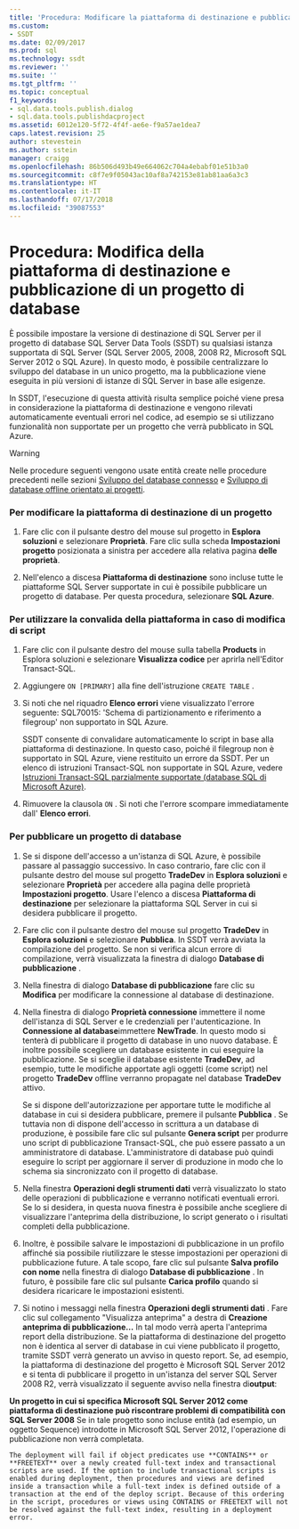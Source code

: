 ```yaml
---
title: 'Procedura: Modificare la piattaforma di destinazione e pubblicare un progetto di database | Microsoft Docs'
ms.custom:
- SSDT
ms.date: 02/09/2017
ms.prod: sql
ms.technology: ssdt
ms.reviewer: ''
ms.suite: ''
ms.tgt_pltfrm: ''
ms.topic: conceptual
f1_keywords:
- sql.data.tools.publish.dialog
- sql.data.tools.publishdacproject
ms.assetid: 6012e120-5f72-4f4f-ae6e-f9a57ae1dea7
caps.latest.revision: 25
author: stevestein
ms.author: sstein
manager: craigg
ms.openlocfilehash: 86b506d493b49e664062c704a4ebabf01e51b3a0
ms.sourcegitcommit: c8f7e9f05043ac10af8a742153e81ab81aa6a3c3
ms.translationtype: HT
ms.contentlocale: it-IT
ms.lasthandoff: 07/17/2018
ms.locfileid: "39087553"
---
```

# <a name="how-to-change-target-platform-and-publish-a-database-project"></a>Procedura: Modifica della piattaforma di destinazione e pubblicazione di un progetto di database
È possibile impostare la versione di destinazione di SQL Server per il progetto di database SQL Server Data Tools (SSDT) su qualsiasi istanza supportata di SQL Server (SQL Server 2005, 2008, 2008 R2, Microsoft SQL Server 2012 o SQL Azure). In questo modo, è possibile centralizzare lo sviluppo del database in un unico progetto, ma la pubblicazione viene eseguita in più versioni di istanze di SQL Server in base alle esigenze.  
  
In SSDT, l'esecuzione di questa attività risulta semplice poiché viene presa in considerazione la piattaforma di destinazione e vengono rilevati automaticamente eventuali errori nel codice, ad esempio se si utilizzano funzionalità non supportate per un progetto che verrà pubblicato in SQL Azure.  
  
> [!WARNING]  
> Nelle procedure seguenti vengono usate entità create nelle procedure precedenti nelle sezioni [Sviluppo del database connesso](../ssdt/connected-database-development.md) e [Sviluppo di database offline orientato ai progetti](../ssdt/project-oriented-offline-database-development.md).  
  
### <a name="to-change-a-projects-target-platform"></a>Per modificare la piattaforma di destinazione di un progetto  
  
1.  Fare clic con il pulsante destro del mouse sul progetto in **Esplora soluzioni** e selezionare **Proprietà**. Fare clic sulla scheda **Impostazioni progetto** posizionata a sinistra per accedere alla relativa pagina **delle proprietà**.  
  
2.  Nell'elenco a discesa **Piattaforma di destinazione** sono incluse tutte le piattaforme SQL Server supportate in cui è possibile pubblicare un progetto di database. Per questa procedura, selezionare **SQL Azure**.  
  
### <a name="to-use-platform-validation-when-editing-scripts"></a>Per utilizzare la convalida della piattaforma in caso di modifica di script  
  
1.  Fare clic con il pulsante destro del mouse sulla tabella **Products** in Esplora soluzioni e selezionare **Visualizza codice** per aprirla nell'Editor Transact\-SQL.  
  
2.  Aggiungere `ON [PRIMARY]` alla fine dell'istruzione `CREATE TABLE` .  
  
3.  Si noti che nel riquadro **Elenco errori** viene visualizzato l'errore seguente: SQL70015: 'Schema di partizionamento e riferimento a filegroup' non supportato in SQL Azure.  
  
    SSDT consente di convalidare automaticamente lo script in base alla piattaforma di destinazione. In questo caso, poiché il filegroup non è supportato in SQL Azure, viene restituito un errore da SSDT. Per un elenco di istruzioni Transact\-SQL non supportate in SQL Azure, vedere [Istruzioni Transact-SQL parzialmente supportate (database SQL di Microsoft Azure)](http://msdn.microsoft.com/en-us/library/ee336267.aspx).  
  
4.  Rimuovere la clausola `ON` . Si noti che l'errore scompare immediatamente dall' **Elenco errori**.  
  
### <a name="to-publish-a-database-project"></a>Per pubblicare un progetto di database  
  
1.  Se si dispone dell'accesso a un'istanza di SQL Azure, è possibile passare al passaggio successivo. In caso contrario, fare clic con il pulsante destro del mouse sul progetto **TradeDev** in **Esplora soluzioni** e selezionare **Proprietà** per accedere alla pagina delle proprietà **Impostazioni progetto**. Usare l'elenco a discesa **Piattaforma di destinazione** per selezionare la piattaforma SQL Server in cui si desidera pubblicare il progetto.  
  
2.  Fare clic con il pulsante destro del mouse sul progetto **TradeDev** in **Esplora soluzioni** e selezionare **Pubblica**. In SSDT verrà avviata la compilazione del progetto. Se non si verifica alcun errore di compilazione, verrà visualizzata la finestra di dialogo **Database di pubblicazione** .  
  
3.  Nella finestra di dialogo **Database di pubblicazione** fare clic su **Modifica** per modificare la connessione al database di destinazione.  
  
4.  Nella finestra di dialogo **Proprietà connessione** immettere il nome dell'istanza di SQL Server e le credenziali per l'autenticazione. In **Connessione al database**immettere **NewTrade**. In questo modo si tenterà di pubblicare il progetto di database in uno nuovo database. È inoltre possibile scegliere un database esistente in cui eseguire la pubblicazione. Se si sceglie il database esistente **TradeDev**, ad esempio, tutte le modifiche apportate agli oggetti (come script) nel progetto **TradeDev** offline verranno propagate nel database **TradeDev** attivo.  
  
    Se si dispone dell'autorizzazione per apportare tutte le modifiche al database in cui si desidera pubblicare, premere il pulsante **Pubblica** . Se tuttavia non di dispone dell'accesso in scrittura a un database di produzione, è possibile fare clic sul pulsante **Genera script** per produrre uno script di pubblicazione Transact\-SQL, che può essere passato a un amministratore di database. L'amministratore di database può quindi eseguire lo script per aggiornare il server di produzione in modo che lo schema sia sincronizzato con il progetto di database.  
  
5.  Nella finestra **Operazioni degli strumenti dati**  verrà visualizzato lo stato delle operazioni di pubblicazione e verranno notificati eventuali errori. Se lo si desidera, in questa nuova finestra è possibile anche scegliere di visualizzare l'anteprima della distribuzione, lo script generato o i risultati completi della pubblicazione.  
  
6.  Inoltre, è possibile salvare le impostazioni di pubblicazione in un profilo affinché sia possibile riutilizzare le stesse impostazioni per operazioni di pubblicazione future. A tale scopo, fare clic sul pulsante **Salva profilo con nome** nella finestra di dialogo **Database di pubblicazione** . In futuro, è possibile fare clic sul pulsante **Carica profilo** quando si desidera ricaricare le impostazioni esistenti.  
  
7.  Si notino i messaggi nella finestra **Operazioni degli strumenti dati** . Fare clic sul collegamento "Visualizza anteprima" a destra di **Creazione anteprima di pubblicazione…** In tal modo verrà aperta l'anteprima report della distribuzione. Se la piattaforma di destinazione del progetto non è identica al server di database in cui viene pubblicato il progetto, tramite SSDT verrà generato un avviso in questo report.  Se, ad esempio, la piattaforma di destinazione del progetto è Microsoft SQL Server 2012 e si tenta di pubblicare il progetto in un'istanza del server SQL Server 2008 R2, verrà visualizzato il seguente avviso nella finestra di**output**:  
  
**Un progetto in cui si specifica Microsoft SQL Server 2012 come piattaforma di destinazione può riscontrare problemi di compatibilità con SQL Server 2008**    Se in tale progetto sono incluse entità (ad esempio, un oggetto Sequence) introdotte in Microsoft SQL Server 2012, l'operazione di pubblicazione non verrà completata.  
  
    The deployment will fail if object predicates use **CONTAINS** or **FREETEXT** over a newly created full-text index and transactional scripts are used. If the option to include transactional scripts is enabled during deployment, then procedures and views are defined inside a transaction while a full-text index is defined outside of a transaction at the end of the deploy script. Because of this ordering in the script, procedures or views using CONTAINS or FREETEXT will not be resolved against the full-text index, resulting in a deployment error.  
  
